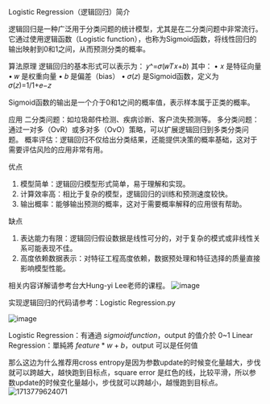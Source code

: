 Logistic Regression（逻辑回归）简介

逻辑回归是一种广泛用于分类问题的统计模型，尤其是在二分类问题中非常流行。它通过使用逻辑函数（Logistic function），也称为Sigmoid函数，将线性回归的输出映射到0和1之间，从而预测分类的概率。

算法原理
逻辑回归的基本形式可以表示为： 𝑦^=𝜎(𝑤𝑇𝑥+𝑏) 其中：
•	𝑥 是特征向量
•	𝑤 是权重向量
•	𝑏 是偏差（bias）
•	𝜎(𝑧) 是Sigmoid函数，定义为 𝜎(𝑧)=1/1+𝑒−𝑧

Sigmoid函数的输出是一个介于0和1之间的概率值，表示样本属于正类的概率。

应用
二分类问题：如垃圾邮件检测、疾病诊断、客户流失预测等。
多分类问题：通过一对多（OvR）或多对多（OvO）策略，可以扩展逻辑回归到多类分类问题。
概率评估：逻辑回归不仅给出分类结果，还能提供决策的概率基础，这对于需要评估风险的应用非常有用。

优点
1.	模型简单：逻辑回归模型形式简单，易于理解和实现。
2.	计算效率高：相比于复杂的模型，逻辑回归的训练和预测速度较快。
3.	输出概率：能够输出预测的概率，这对于需要概率解释的应用很有帮助。

缺点
1.	表达能力有限：逻辑回归假设数据是线性可分的，对于复杂的模式或非线性关系可能表现不佳。
2.	高度依赖数据表示：对特征工程高度依赖，数据预处理和特征选择的质量直接影响模型性能。

相关内容详解请参考台大Hung-yi Lee老师的课程。
![image](https://github.com/joycelai140420/MachineLearning/assets/167413809/c91df5d0-936c-4cfc-bd3d-13bcf4d4b71b)

实现逻辑回归的代码请参考：Logistic Regression.py

![image](https://github.com/joycelai140420/MachineLearning/assets/167413809/e1e6d992-c2eb-4116-b6a8-275b8d6a5173)

Logistic Regression：有通過 $sigmoid function$，output 的值介於 0~1
Linear Regression：單純將 $feature*w+b$，output 可以是任何值

那么这边为什么推荐用cross entropy是因为参数update的时候变化量越大，步伐就可以跨越大，越快跑到目标点，square error 是红色的线，比较平滑，所以参数update的时候变化量越小，步伐就可以跨越小，越慢跑到目标点。
![1713779624071](https://github.com/joycelai140420/MachineLearning/assets/167413809/f37c074e-1c66-4e46-b62a-4bfeef1310f8)




